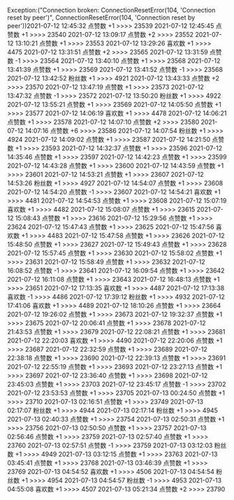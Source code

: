 Exception:("Connection broken: ConnectionResetError(104, 'Connection reset by peer')", ConnectionResetError(104, 'Connection reset by peer'))2021-07-12  12:45:32   点赞数 +1 >>>> 23539
2021-07-12  12:45:45   点赞数 +1 >>>> 23540
2021-07-12  13:09:17   点赞数 +2 >>>> 23552
2021-07-12  13:10:21   点赞数 +1 >>>> 23553
2021-07-12  13:29:26   喜欢数 +1 >>>> 4475
2021-07-12  13:31:51   点赞数 +2 >>>> 23565
2021-07-12  13:31:59   点赞数 -1 >>>> 23564
2021-07-12  13:40:10   点赞数 +1 >>>> 23568
2021-07-12  13:41:39   点赞数 +1 >>>> 23569
2021-07-12  13:41:52   点赞数 -1 >>>> 23568
2021-07-12  13:42:52   粉丝数 +1 >>>> 4921
2021-07-12  13:43:33   点赞数 +2 >>>> 23570
2021-07-12  13:47:19   点赞数 +1 >>>> 23573
2021-07-12  13:47:32   点赞数 -1 >>>> 23572
2021-07-12  13:50:20   粉丝数 +1 >>>> 4922
2021-07-12  13:55:21   点赞数 +1 >>>> 23569
2021-07-12  14:05:50   点赞数 +1 >>>> 23577
2021-07-12  14:06:19   喜欢数 +1 >>>> 4478
2021-07-12  14:06:21   点赞数 +1 >>>> 23578
2021-07-12  14:07:10   点赞数 +2 >>>> 23580
2021-07-12  14:07:16   点赞数 +6 >>>> 23586
2021-07-12  14:07:54   粉丝数 +1 >>>> 4924
2021-07-12  14:09:02   点赞数 +1 >>>> 23587
2021-07-12  14:21:50   点赞数 +1 >>>> 23593
2021-07-12  14:32:37   点赞数 +1 >>>> 23596
2021-07-12  14:35:46   点赞数 +1 >>>> 23597
2021-07-12  14:42:23   点赞数 +1 >>>> 23599
2021-07-12  14:43:28   点赞数 +1 >>>> 23600
2021-07-12  14:43:59   点赞数 +1 >>>> 23601
2021-07-12  14:53:21   点赞数 +1 >>>> 23607
2021-07-12  14:53:26   粉丝数 +1 >>>> 4927
2021-07-12  14:54:07   点赞数 +1 >>>> 23608
2021-07-12  14:54:20   点赞数 -1 >>>> 23607
2021-07-12  14:54:21   喜欢数 +1 >>>> 4481
2021-07-12  14:54:53   点赞数 +1 >>>> 23608
2021-07-12  15:07:19   喜欢数 +1 >>>> 4482
2021-07-12  15:08:07   点赞数 +1 >>>> 23615
2021-07-12  15:08:43   点赞数 +1 >>>> 23616
2021-07-12  15:29:56   点赞数 +1 >>>> 23624
2021-07-12  15:47:43   点赞数 +1 >>>> 23625
2021-07-12  15:47:56   喜欢数 +1 >>>> 4483
2021-07-12  15:47:58   点赞数 +1 >>>> 23626
2021-07-12  15:48:50   点赞数 +1 >>>> 23627
2021-07-12  15:49:43   点赞数 +1 >>>> 23628
2021-07-12  15:57:45   点赞数 +1 >>>> 23630
2021-07-12  15:58:02   点赞数 +1 >>>> 23631
2021-07-12  15:58:49   点赞数 +1 >>>> 23632
2021-07-12  16:08:52   点赞数 -1 >>>> 23641
2021-07-12  16:09:54   点赞数 +1 >>>> 23642
2021-07-12  16:11:08   点赞数 +1 >>>> 23643
2021-07-12  16:48:13   点赞数 +1 >>>> 23651
2021-07-12  17:13:35   喜欢数 +1 >>>> 4487
2021-07-12  17:13:38   喜欢数 -1 >>>> 4486
2021-07-12  17:39:12   粉丝数 +1 >>>> 4932
2021-07-12  17:41:06   喜欢数 +1 >>>> 4489
2021-07-12  18:10:26   点赞数 +1 >>>> 23664
2021-07-12  19:26:02   点赞数 +1 >>>> 23673
2021-07-12  19:32:37   点赞数 +1 >>>> 23675
2021-07-12  20:06:41   点赞数 +1 >>>> 23678
2021-07-12  21:43:53   点赞数 +1 >>>> 23679
2021-07-12  22:08:21   点赞数 +1 >>>> 23681
2021-07-12  22:20:03   喜欢数 +1 >>>> 4490
2021-07-12  22:20:06   点赞数 +1 >>>> 23687
2021-07-12  22:32:59   点赞数 +1 >>>> 23689
2021-07-12  22:38:18   点赞数 +1 >>>> 23690
2021-07-12  22:39:13   点赞数 +1 >>>> 23691
2021-07-12  22:55:19   点赞数 +1 >>>> 23693
2021-07-12  23:27:13   点赞数 +1 >>>> 23697
2021-07-12  23:36:40   点赞数 +1 >>>> 23698
2021-07-12  23:45:03   点赞数 +1 >>>> 23703
2021-07-12  23:45:17   点赞数 -1 >>>> 23702
2021-07-12  23:53:53   点赞数 +1 >>>> 23705
2021-07-13  00:24:50   点赞数 +1 >>>> 23710
2021-07-13  02:16:51   点赞数 +1 >>>> 23749
2021-07-13  02:17:07   粉丝数 +1 >>>> 4944
2021-07-13  02:17:14   粉丝数 +1 >>>> 4945
2021-07-13  02:40:33   点赞数 +1 >>>> 23754
2021-07-13  02:50:31   点赞数 +1 >>>> 23756
2021-07-13  02:50:50   点赞数 +1 >>>> 23757
2021-07-13  02:56:46   点赞数 +1 >>>> 23759
2021-07-13  02:57:40   点赞数 +1 >>>> 23760
2021-07-13  02:57:51   点赞数 -1 >>>> 23759
2021-07-13  03:12:03   粉丝数 +1 >>>> 4949
2021-07-13  03:12:15   点赞数 +1 >>>> 23763
2021-07-13  03:45:41   点赞数 +1 >>>> 23768
2021-07-13  03:46:39   点赞数 +1 >>>> 23769
2021-07-13  04:54:52   喜欢数 +1 >>>> 4506
2021-07-13  04:54:54   粉丝数 +1 >>>> 4954
2021-07-13  04:54:57   粉丝数 -1 >>>> 4953
2021-07-13  04:55:08   喜欢数 +1 >>>> 4507
2021-07-13  05:21:34   点赞数 +2 >>>> 23790

